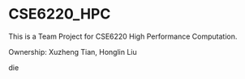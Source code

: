 # CSE6220_HPC

This is a Team Project for CSE6220 High Performance Computation.

Ownership: Xuzheng Tian, Honglin Liu

die
